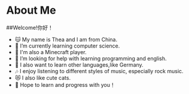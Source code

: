 # About Me
##Welcome!你好！
- 😽 My name is Thea and I am from China.
- 🌱 I’m currently learning computer science.
- 👯 I'm also a Minecraft player.
- 🤔 I’m looking for help with learning programming and english.
- 🤔 I also want to learn other languages,like Germany.
- 🎶 I enjoy listening to different styles of music, especially rock music.
- 😻 I also like cute cats.
- 👧 Hope to learn and progress with you！
